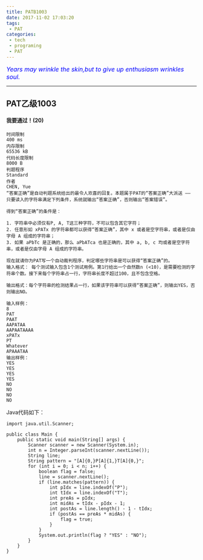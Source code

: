 ```yaml
---
title: PATB1003
date: 2017-11-02 17:03:20
tags:
 - PAT
categories:
 - tech
 - programing
 - PAT
---
```



<font color='blue' style="font-style:italic" size="3">Years may wrinkle the skin,but to give up enthusiasm wrinkles soul.</font>

------

## PAT乙级1003

####  我要通过！(20)
	时间限制
	400 ms
	内存限制
	65536 kB
	代码长度限制
	8000 B
	判题程序
	Standard
	作者
	CHEN, Yue
	“答案正确”是自动判题系统给出的最令人欢喜的回复。本题属于PAT的“答案正确”大派送 —— 只要读入的字符串满足下列条件，系统就输出“答案正确”，否则输出“答案错误”。
	
	得到“答案正确”的条件是：
	
	1. 字符串中必须仅有P, A, T这三种字符，不可以包含其它字符；
	2. 任意形如 xPATx 的字符串都可以获得“答案正确”，其中 x 或者是空字符串，或者是仅由字母 A 组成的字符串；
	3. 如果 aPbTc 是正确的，那么 aPbATca 也是正确的，其中 a, b, c 均或者是空字符串，或者是仅由字母 A 组成的字符串。
	
	现在就请你为PAT写一个自动裁判程序，判定哪些字符串是可以获得“答案正确”的。
	输入格式： 每个测试输入包含1个测试用例。第1行给出一个自然数n (<10)，是需要检测的字符串个数。接下来每个字符串占一行，字符串长度不超过100，且不包含空格。
	
	输出格式：每个字符串的检测结果占一行，如果该字符串可以获得“答案正确”，则输出YES，否则输出NO。
	
	输入样例：
	8
	PAT
	PAAT
	AAPATAA
	AAPAATAAAA
	xPATx
	PT
	Whatever
	APAAATAA
	输出样例：
	YES
	YES
	YES
	YES
	NO
	NO
	NO
	NO



Java代码如下：

	import java.util.Scanner;
	
	public class Main {
		public static void main(String[] args) {
			Scanner scanner = new Scanner(System.in);
			int n = Integer.parseInt(scanner.nextLine());
			String line;
			String pattern = "[A]{0,}P[A]{1,}T[A]{0,}";
			for (int i = 0; i < n; i++) {
				boolean flag = false;
				line = scanner.nextLine();
				if (line.matches(pattern)) {
					int pIdx = line.indexOf("P");
					int tIdx = line.indexOf("T");
					int preAs = pIdx;
					int midAs = tIdx - pIdx - 1;
					int postAs = line.length() - 1 - tIdx;
					if (postAs == preAs * midAs) {
						flag = true;
					}
				}
				System.out.println(flag ? "YES" : "NO");
			}
		}
	}